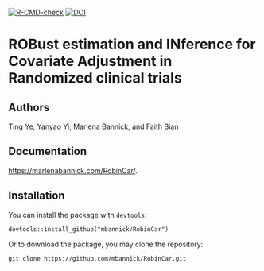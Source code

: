 [![R-CMD-check](https://github.com/mbannick/RobinCar/actions/workflows/R-CMD-check.yaml/badge.svg?branch=main)](https://github.com/mbannick/RobinCar/actions/workflows/R-CMD-check.yaml) [![DOI](https://zenodo.org/badge/506080289.svg)](https://zenodo.org/badge/latestdoi/506080289)


# ROBust estimation and INference for Covariate Adjustment in Randomized clinical trials

## Authors
Ting Ye, Yanyao Yi, Marlena Bannick, and Faith Bian

## Documentation
https://marlenabannick.com/RobinCar/.

## Installation

You can install the package with `devtools`:
```{bash}
devtools::install_github("mbannick/RobinCar")
```

Or to download the package, you may clone the repository:
```{bash}
git clone https://github.com/mbannick/RobinCar.git
```
